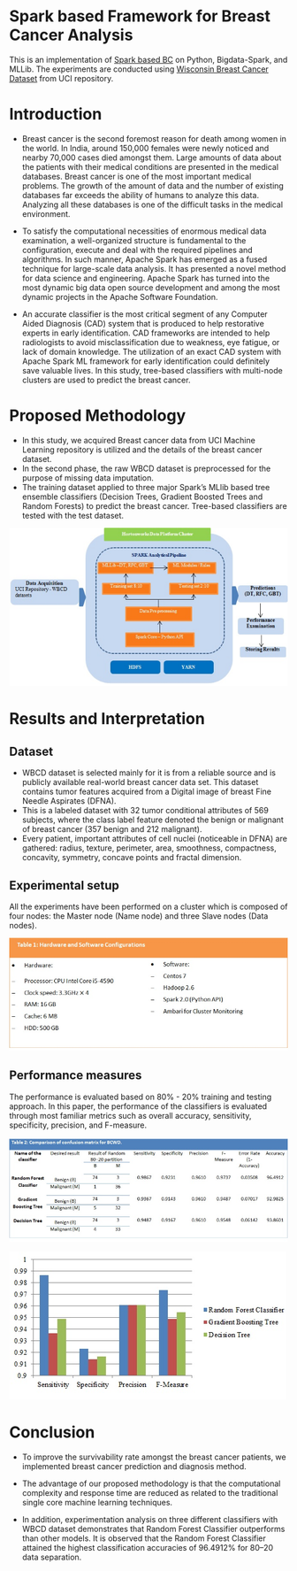# Spark based Framework for Breast Cancer Analysis 

This is an implementation of [Spark based BC](https://papers.ssrn.com/sol3/papers.cfm?abstract_id=3125283) on Python, Bigdata-Spark, and MLLib. The experiments are conducted using [Wisconsin Breast Cancer Dataset](https://archive.ics.uci.edu/ml/datasets/breast+cancer+wisconsin+(original)) from UCI repository. 


# Introduction
 
* Breast cancer is the second foremost reason for death among women in the world. In India, around 150,000 females were newly noticed and nearby 70,000 cases died amongst them. Large amounts of data about the patients with their medical conditions are presented in the medical databases. Breast cancer is one of the most important medical problems. The growth of the amount of data and the number of existing databases far exceeds the ability of humans to analyze this data.  Analyzing all these databases is one of the difficult tasks in the medical environment. 


* To satisfy the computational necessities of enormous medical data examination, a well-organized structure is fundamental to the configuration, execute and deal with the required pipelines and algorithms. In such manner, Apache Spark has emerged as a fused technique for large-scale data analysis. It has presented a novel method for data science and engineering. Apache Spark has turned into the most dynamic big data open source development and among the most dynamic projects in the Apache Software Foundation.


* An accurate classifier is the most critical segment of any Computer Aided Diagnosis (CAD) system that is produced to help restorative experts in early identification. CAD frameworks are intended to help radiologists to avoid misclassification due to weakness, eye fatigue, or lack of domain knowledge. The utilization of an exact CAD system with Apache Spark ML framework for early identification could definitely save valuable lives. In this study, tree-based classifiers with multi-node clusters are used to predict the breast cancer. 



# Proposed Methodology 

* In this study, we acquired Breast cancer data from UCI Machine Learning repository is utilized and the details of the breast cancer dataset. 
* In the second phase, the raw WBCD dataset is preprocessed for the purpose of missing data imputation.
* The training dataset applied to three major Spark’s MLlib based tree ensemble classifiers (Decision Trees, Gradient Boosted Trees and Random Forests) to predict the breast cancer. Tree-based classifiers are tested with the test dataset.

![](assets/Framework.jpg)

# Results and Interpretation 

## Dataset

* WBCD dataset is selected mainly for it is from a reliable source and is publicly available real-world breast cancer data set. This dataset contains tumor features acquired from a Digital image of breast Fine Needle Aspirates (DFNA). 
* This is a labeled dataset with 32 tumor conditional attributes of 569 subjects, where the class label feature denoted the benign or malignant of breast cancer (357 benign and 212 malignant). 
* Every patient, important attributes of cell nuclei (noticeable in DFNA) are gathered: radius, texture, perimeter, area, smoothness, compactness, concavity, symmetry, concave points and fractal dimension.

## Experimental setup

All the experiments have been performed on a cluster which is composed of four nodes: the Master node (Name node) and three Slave nodes (Data nodes). 

![](assets/Table1.jpg)

## Performance measures

The performance is evaluated based on 80% - 20% training and testing approach. In this paper, the performance of the classifiers is evaluated through most familiar metrics such as overall accuracy, sensitivity, specificity, precision, and F-measure.

![](assets/TAble2.jpg)

![](assets/Fig1.jpg)

# Conclusion 

* To improve the survivability rate amongst the breast cancer patients, we implemented breast cancer prediction and diagnosis method. 

* The advantage of our proposed methodology is that the computational complexity and response time are reduced as related to the traditional single core machine learning techniques. 

* In addition, experimentation analysis on three different classifiers with WBCD dataset demonstrates that Random Forest Classifier outperforms than other models. It is observed that the Random Forest Classifier attained the highest classification accuracies of 96.4912% for 80–20 data separation. 
